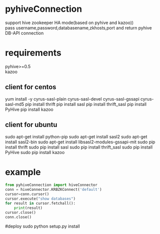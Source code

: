 # pyhiveConnection
support hive zookeeper HA mode(based on pyhive and kazoo)) \
pass username,password,databasename,zkhosts,port and return pyhive DB-API connection
# requirements
pyhive>=0.5 \
kazoo
## client for centos
yum install -y cyrus-sasl-plain cyrus-sasl-devel cyrus-sasl-gssapi  cyrus-sasl-md5
pip install thrift
pip install sasl
pip install thrift_sasl
pip install PyHive
pip install kazoo


## client for ubuntu
sudo apt-get install python-pip
sudo apt-get install sasl2
sudo apt-get install sasl2-bin
sudo apt-get install libsasl2-modules-gssapi-mit
sudo pip install thrift
sudo pip install sasl
sudo pip install thrift_sasl
sudo pip install PyHive
sudo pip install kazoo


# example
```python
from pyhiveConnection import hiveConnector
conn = hiveConnector.KRBZKConnect('default')
cursor=conn.cursor()
cursor.execute("show databases")
for result in cursor.fetchall():
    print(result)
cursor.close()
conn.close()
```

#deploy 
sudo python setup.py install